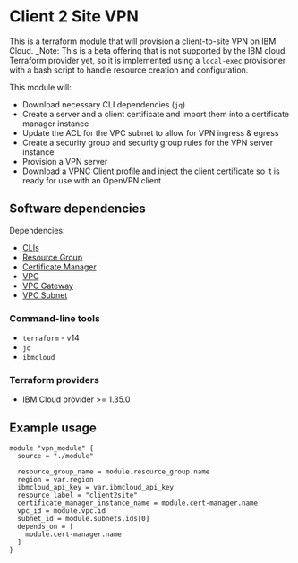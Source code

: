 # Client 2 Site VPN

This is a terraform module that will provision a client-to-site VPN on IBM Cloud.  _Note: This is a beta offering that is not supported by the IBM cloud Terraform provider yet, so it is implemented using a `local-exec` provisioner with a bash script to handle resource creation and configuration.

This module will: 

- Download necessary CLI dependencies (`jq`)
- Create a server and a client certificate and import them into a certificate manager instance
- Update the ACL for the VPC subnet to allow for VPN ingress & egress
- Create a security group and security group rules for the VPN server instance
- Provision a VPN server
- Download a VPNC Client profile and inject the client certificate so it is ready for use with an OpenVPN client

## Software dependencies

Dependencies:
- [CLIs](https://github.com/cloud-native-toolkit/terraform-util-clis)
- [Resource Group](https://github.com/cloud-native-toolkit/terraform-ibm-resource-group)
- [Certificate Manager](https://github.com/cloud-native-toolkit/terraform-ibm-cert-manager)
- [VPC](https://github.com/cloud-native-toolkit/terraform-ibm-vpc)
- [VPC Gateway](https://github.com/cloud-native-toolkit/terraform-ibm-vpc-gateways)
- [VPC Subnet](https://github.com/cloud-native-toolkit/terraform-ibm-vpc-subnets)

### Command-line tools

- `terraform` - v14
- `jq`
- `ibmcloud`

### Terraform providers

- IBM Cloud provider >= 1.35.0

## Example usage

```hcl-terraform
module "vpn_module" {
  source = "./module"

  resource_group_name = module.resource_group.name
  region = var.region
  ibmcloud_api_key = var.ibmcloud_api_key
  resource_label = "client2site"
  certificate_manager_instance_name = module.cert-manager.name
  vpc_id = module.vpc.id
  subnet_id = module.subnets.ids[0]
  depends_on = [
    module.cert-manager.name
  ]
}
```

